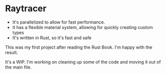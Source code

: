 # Raytracer

* It's parallelized to allow for fast performance.
* It has a flexible material system, allowing for quickly creating custom types
* It's written in Rust, so it's fast and safe


This was my first project after reading the Rust Book. I'm happy with the result. 

It's a WIP. I'm working on cleaning up some of the code and moving it out of the main file. 

